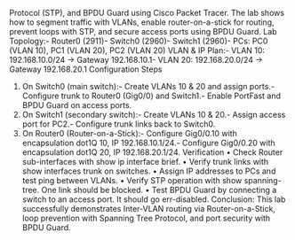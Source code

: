 
 Protocol (STP), and BPDU Guard using Cisco Packet Tracer. The lab shows how to segment traffic
 with VLANs, enable router-on-a-stick for routing, prevent loops with STP, and secure access ports
 using BPDU Guard.
 Lab Topology:- Router0 (2911)- Switch0 (2960)- Switch1 (2960)- PCs: PC0 (VLAN 10), PC1 (VLAN 20), PC2 (VLAN 20)
 VLAN & IP Plan:- VLAN 10: 192.168.10.0/24 → Gateway 192.168.10.1- VLAN 20: 192.168.20.0/24 → Gateway 192.168.20.1
 Configuration Steps
 1. On Switch0 (main switch):- Create VLANs 10 & 20 and assign ports.- Configure trunk to Router0 (Gig0/0) and Switch1.- Enable PortFast and BPDU Guard on access ports.
 2. On Switch1 (secondary switch):- Create VLANs 10 & 20.- Assign access port for PC2.- Configure trunk links back to Switch0.
 3. On Router0 (Router-on-a-Stick):- Configure Gig0/0.10 with encapsulation dot1Q 10, IP 192.168.10.1/24.- Configure Gig0/0.20 with encapsulation dot1Q 20, IP 192.168.20.1/24.
 Verification
 • Check Router sub-interfaces with show ip interface brief.
 • Verify trunk links with show interfaces trunk on switches.
 • Assign IP addresses to PCs and test ping between VLANs.
 • Verify STP operation with show spanning-tree. One link should be blocked.
 • Test BPDU Guard by connecting a switch to an access port. It should go err-disabled.
 Conclusion:
 This lab successfully demonstrates Inter-VLAN routing via Router-on-a-Stick, loop prevention with
 Spanning Tree Protocol, and port security with BPDU Guard.
